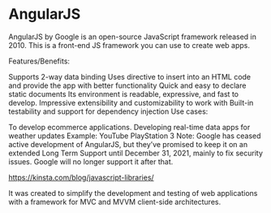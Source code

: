 # AngularJS
AngularJS by Google is an open-source JavaScript framework released in 2010. This is a front-end JS framework you can use to create web apps.


Features/Benefits:

Supports 2-way data binding
Uses directive to insert into an HTML code and provide the app with better functionality
Quick and easy to declare static documents
Its environment is readable, expressive, and fast to develop.
Impressive extensibility and customizability to work with
Built-in testability and support for dependency injection
Use cases:

To develop ecommerce applications.
Developing real-time data apps for weather updates
Example: YouTube PlayStation 3
Note: Google has ceased active development of AngularJS, but they’ve promised to keep it on an extended Long Term Support until December 31, 2021, mainly to fix security issues. Google will no longer support it after that.


https://kinsta.com/blog/javascript-libraries/

It was created to simplify the development and testing of web applications with a framework for MVC and MVVM client-side architectures.